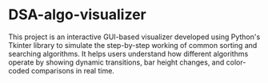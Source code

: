 # DSA-algo-visualizer
This project is an interactive GUI-based visualizer developed using Python's Tkinter library to simulate the step-by-step working of common sorting and searching algorithms. It helps users understand how different algorithms operate by showing dynamic transitions, bar height changes, and color-coded comparisons in real time.
